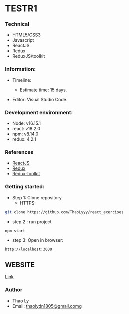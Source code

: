 # TESTR1


### Technical

- HTML5/CSS3
- Javascript
- ReactJS
- Redux
- ReduxJS/toolkit


### Information:

- Timeline:
    - Estimate time: 15 days.

- Editor: Visual Studio Code.


###  Development environment:

- Node: v16.15.1
- react: v18.2.0
- npm: v8.14.0
- redux: 4.2.1



###  References
- [ReactJS](https://reactjs.org/docs/thinking-in-react.html)
- [Redux](https://redux.js.org/introduction/installation)
- [Redux-toolkit](https://redux-toolkit.js.org/introduction/getting-started)


###  Getting started:

- Step 1: Clone repository
  + HTTPS:
```bash
git clone https://github.com/ThaoLyyy/react_exercises
```

- step 2 : run project
```bash
npm start
```

- step 3: Open in browser:
```
http://localhost:3000
```

## WEBSITE
   [Link](https://exercises-react-r1.vercel.app/)

###  Author

- Thao Ly
- Email: thaolydn1805@gmail.comg